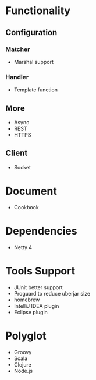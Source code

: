 # Functionality

## Configuration

### Matcher
* Marshal support

### Handler
* Template function

## More
* Async
* REST
* HTTPS

## Client
* Socket

# Document
* Cookbook

# Dependencies
* Netty 4

# Tools Support
* JUnit better support
* Proguard to reduce uberjar size
* homebrew
* IntelliJ IDEA plugin
* Eclipse plugin

# Polyglot
* Groovy
* Scala
* Clojure
* Node.js